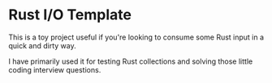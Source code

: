# Rust I/O Template

This is a toy project useful if you're looking to consume some Rust input in a
quick and dirty way.

I have primarily used it for testing Rust collections and solving those little
coding interview questions.
